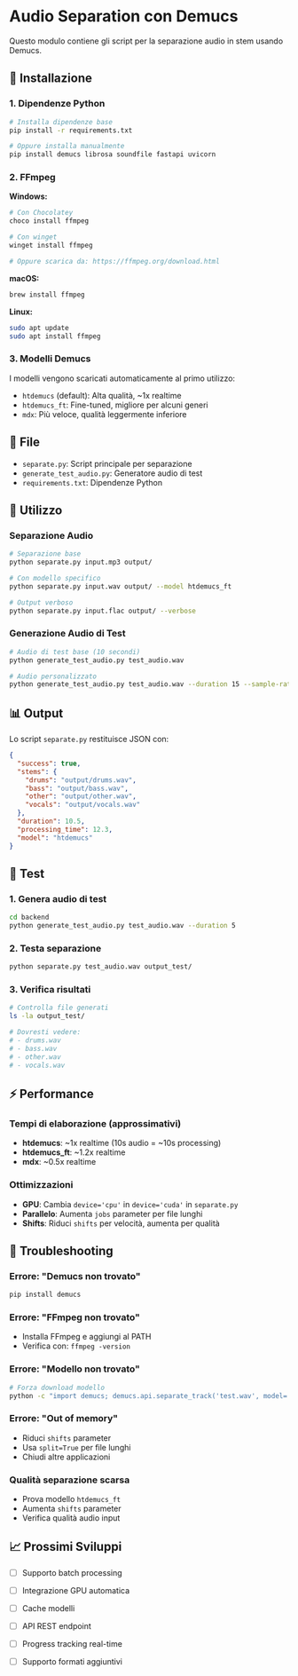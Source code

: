 # Audio Separation con Demucs

Questo modulo contiene gli script per la separazione audio in stem usando Demucs.

## 🚀 Installazione

### 1. Dipendenze Python
```bash
# Installa dipendenze base
pip install -r requirements.txt

# Oppure installa manualmente
pip install demucs librosa soundfile fastapi uvicorn
```

### 2. FFmpeg
**Windows:**
```bash
# Con Chocolatey
choco install ffmpeg

# Con winget
winget install ffmpeg

# Oppure scarica da: https://ffmpeg.org/download.html
```

**macOS:**
```bash
brew install ffmpeg
```

**Linux:**
```bash
sudo apt update
sudo apt install ffmpeg
```

### 3. Modelli Demucs
I modelli vengono scaricati automaticamente al primo utilizzo:
- `htdemucs` (default): Alta qualità, ~1x realtime
- `htdemucs_ft`: Fine-tuned, migliore per alcuni generi
- `mdx`: Più veloce, qualità leggermente inferiore

## 📁 File

- `separate.py`: Script principale per separazione
- `generate_test_audio.py`: Generatore audio di test
- `requirements.txt`: Dipendenze Python

## 🎵 Utilizzo

### Separazione Audio
```bash
# Separazione base
python separate.py input.mp3 output/

# Con modello specifico
python separate.py input.wav output/ --model htdemucs_ft

# Output verboso
python separate.py input.flac output/ --verbose
```

### Generazione Audio di Test
```bash
# Audio di test base (10 secondi)
python generate_test_audio.py test_audio.wav

# Audio personalizzato
python generate_test_audio.py test_audio.wav --duration 15 --sample-rate 48000
```

## 📊 Output

Lo script `separate.py` restituisce JSON con:
```json
{
  "success": true,
  "stems": {
    "drums": "output/drums.wav",
    "bass": "output/bass.wav", 
    "other": "output/other.wav",
    "vocals": "output/vocals.wav"
  },
  "duration": 10.5,
  "processing_time": 12.3,
  "model": "htdemucs"
}
```

## 🧪 Test

### 1. Genera audio di test
```bash
cd backend
python generate_test_audio.py test_audio.wav --duration 5
```

### 2. Testa separazione
```bash
python separate.py test_audio.wav output_test/
```

### 3. Verifica risultati
```bash
# Controlla file generati
ls -la output_test/

# Dovresti vedere:
# - drums.wav
# - bass.wav  
# - other.wav
# - vocals.wav
```

## ⚡ Performance

### Tempi di elaborazione (approssimativi)
- **htdemucs**: ~1x realtime (10s audio = ~10s processing)
- **htdemucs_ft**: ~1.2x realtime
- **mdx**: ~0.5x realtime

### Ottimizzazioni
- **GPU**: Cambia `device='cpu'` in `device='cuda'` in `separate.py`
- **Parallelo**: Aumenta `jobs` parameter per file lunghi
- **Shifts**: Riduci `shifts` per velocità, aumenta per qualità

## 🐛 Troubleshooting

### Errore: "Demucs non trovato"
```bash
pip install demucs
```

### Errore: "FFmpeg non trovato"
- Installa FFmpeg e aggiungi al PATH
- Verifica con: `ffmpeg -version`

### Errore: "Modello non trovato"
```bash
# Forza download modello
python -c "import demucs; demucs.api.separate_track('test.wav', model='htdemucs')"
```

### Errore: "Out of memory"
- Riduci `shifts` parameter
- Usa `split=True` per file lunghi
- Chiudi altre applicazioni

### Qualità separazione scarsa
- Prova modello `htdemucs_ft`
- Aumenta `shifts` parameter
- Verifica qualità audio input

## 📈 Prossimi Sviluppi

- [ ] Supporto batch processing
- [ ] Integrazione GPU automatica
- [ ] Cache modelli
- [ ] API REST endpoint
- [ ] Progress tracking real-time
- [ ] Supporto formati aggiuntivi





